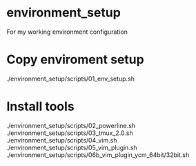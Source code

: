 # environment_setup
For my working environment configuration

# Copy enviroment setup
./environment_setup/scripts/01_env_setup.sh
# Install tools
./environment_setup/scripts/02_powerline.sh
./environment_setup/scripts/03_tmux_2.0.sh
./environment_setup/scripts/04_vim.sh
./environment_setup/scripts/05_vim_plugin.sh
./environment_setup/scripts/06b_vim_plugin_ycm_64bit/32bit.sh
